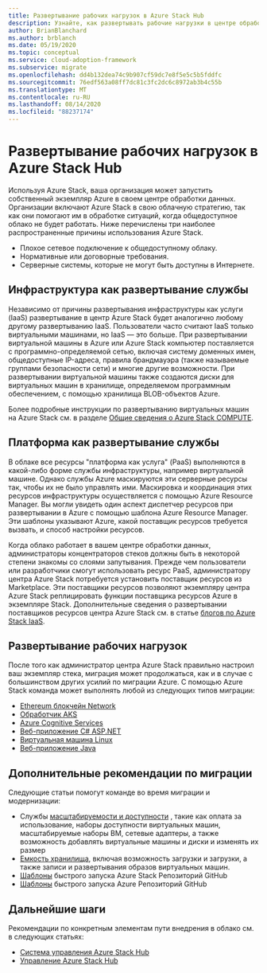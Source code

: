 ```yaml
---
title: Развертывание рабочих нагрузок в Azure Stack Hub
description: Узнайте, как развертывать рабочие нагрузки в центре обработки данных с помощью центра Azure Stack.
author: BrianBlanchard
ms.author: brblanch
ms.date: 05/19/2020
ms.topic: conceptual
ms.service: cloud-adoption-framework
ms.subservice: migrate
ms.openlocfilehash: dd4b132dea74c9b907cf59dc7e8f5e5c5b5fddfc
ms.sourcegitcommit: 76edf563a08ff7dc81c3fc2dc6c8972ab3b4c55b
ms.translationtype: MT
ms.contentlocale: ru-RU
ms.lasthandoff: 08/14/2020
ms.locfileid: "88237174"
---
```

# <a name="deploy-workloads-to-azure-stack-hub"></a>Развертывание рабочих нагрузок в Azure Stack Hub

Используя Azure Stack, ваша организация может запустить собственный экземпляр Azure в своем центре обработки данных. Организации включают Azure Stack в свою облачную стратегию, так как они помогают им в обработке ситуаций, когда общедоступное облако не будет работать. Ниже перечислены три наиболее распространенные причины использования Azure Stack.
* Плохое сетевое подключение к общедоступному облаку.
* Нормативные или договорные требования.
* Серверные системы, которые не могут быть доступны в Интернете.

## <a name="infrastructure-as-a-service-deployment"></a>Инфраструктура как развертывание службы

Независимо от причины развертывания инфраструктуры как услуги (IaaS) развертывание в центр Azure Stack будет аналогично любому другому развертыванию IaaS. Пользователи часто считают IaaS только виртуальными машинами, но IaaS — это больше. При развертывании виртуальной машины в Azure или Azure Stack компьютер поставляется с программно-определяемой сетью, включая систему доменных имен, общедоступные IP-адреса, правила брандмауэра (также называемые группами безопасности сети) и многие другие возможности. При развертывании виртуальной машины также создаются диски для виртуальных машин в хранилище, определяемом программным обеспечением, с помощью хранилища BLOB-объектов Azure.

Более подробные инструкции по развертыванию виртуальных машин на Azure Stack см. в разделе [Общие сведения о Azure Stack COMPUTE](https://docs.microsoft.com/azure-stack/user/azure-stack-compute-overview?view=azs-2002).

## <a name="platform-as-a-service-deployment"></a>Платформа как развертывание службы

В облаке все ресурсы "платформа как услуга" (PaaS) выполняются в какой-либо форме службы инфраструктуры, например виртуальной машине. Однако службы Azure маскируются эти серверные ресурсы так, чтобы их не было управлять ими. Маскировка и координация этих ресурсов инфраструктуры осуществляется с помощью Azure Resource Manager. Вы могли увидеть один аспект диспетчер ресурсов при развертывании в Azure с помощью шаблона Azure Resource Manager. Эти шаблоны указывают Azure, какой поставщик ресурсов требуется вызвать, и способ настройки ресурсов.

Когда облако работает в вашем центре обработки данных, администраторы концентраторов стеков должны быть в некоторой степени знакомы со слоями запутывания. Прежде чем пользователи или разработчики смогут использовать ресурс PaaS, администратору центра Azure Stack потребуется установить поставщик ресурсов из Marketplace. Эти поставщики ресурсов позволяют экземпляру центра Azure Stack реплицировать функции поставщика ресурсов Azure в экземпляре Stack. Дополнительные сведения о развертывании поставщиков ресурсов центра Azure Stack см. в статье [блогов по Azure Stack IaaS](https://azure.microsoft.com/blog/azure-stack-iaas-part-one/).

## <a name="deploy-workloads"></a>Развертывание рабочих нагрузок

После того как администратор центра Azure Stack правильно настроил ваш экземпляр стека, миграция может продолжаться, как и в случае с большинством других усилий по миграции Azure. С помощью Azure Stack команда может выполнять любой из следующих типов миграции:

- [Ethereum блокчейн Network](https://docs.microsoft.com/azure-stack/user/azure-stack-ethereum?view=azs-2002)
- [Обработчик AKS](https://docs.microsoft.com/azure-stack/user/azure-stack-kubernetes-aks-engine-overview?view=azs-2002)
- [Azure Cognitive Services](https://docs.microsoft.com/azure-stack/user/azure-stack-solution-template-cognitive-services?view=azs-2002)
- [Веб-приложение C# ASP.NET](https://docs.microsoft.com/azure-stack/user/azure-stack-dev-start-howto-vm-dotnet?view=azs-2002)
- [Виртуальная машина Linux](https://docs.microsoft.com/azure-stack/user/azure-stack-dev-start-howto-deploy-linux?view=azs-2002)
- [Веб-приложение Java](https://docs.microsoft.com/azure-stack/user/azure-stack-dev-start-howto-vm-java?view=azs-2002)

## <a name="additional-considerations-during-migration"></a>Дополнительные рекомендации по миграции

Следующие статьи помогут команде во время миграции и модернизации:

- Службы [масштабируемости и доступности](https://azure.microsoft.com/blog/azure-stack-iaas-part-six/) , такие как оплата за использование, наборы доступности виртуальных машин, масштабируемые наборы ВМ, сетевые адаптеры, а также возможность добавлять виртуальные машины и диски и изменять их размер
- [Емкость хранилища](https://azure.microsoft.com/blog/azure-stack-iaas-part-3/), включая возможность загрузки и загрузки, а также записи и развертывания образов виртуальных машин.
- [Шаблоны](https://github.com/Azure/AzureStack-QuickStart-Templates) быстрого запуска Azure Stack Репозиторий GitHub
- [Шаблоны](https://github.com/Azure/Azure-QuickStart-Templates) быстрого запуска Azure Репозиторий GitHub

## <a name="next-steps"></a>Дальнейшие шаги

Рекомендации по конкретным элементам пути внедрения в облако см. в следующих статьях:

- [Система управления Azure Stack Hub](./govern.md)
- [Управление Azure Stack Hub](./manage.md)
